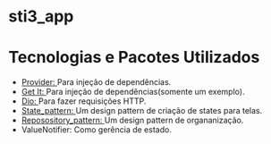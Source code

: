 # sti3_app

<h1>Tecnologias e Pacotes Utilizados</h1>
<ul dir="auto">
<li><a href="https://pub.dev/packages/provider" rel="nofollow">Provider: </a> Para injeção de dependências.</li>
<li><a href="https://pub.dev/packages/get_it" rel="nofollow">Get It: </a> Para injeção de dependências(somente um exemplo).</li>
<li><a href="https://pub.dev/packages/dio" rel="nofollow">Dio: </a> Para fazer requisições HTTP.</li>
<li><a href="https://refactoring.guru/design-patterns/state" rel="nofollow">State_pattern: </a> Um design pattern de criação de states para telas.</li>
<li><a href="https://renicius-pagotto.medium.com/entendendo-o-repository-pattern-fcdd0c36b63b" rel="nofollow">Reposository_pattern: </a> Um design pattern de organanização.</li>
<li>ValueNotifier: Como gerência de estado.</li>
</ul>


